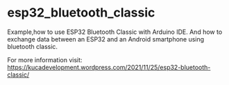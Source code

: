 # esp32_bluetooth_classic

Example,how to use ESP32 Bluetooth Classic with Arduino IDE. And how to exchange data between an ESP32 and an Android smartphone using bluetooth classic. 

For more information visit: https://kucadevelopment.wordpress.com/2021/11/25/esp32-bluetooth-classic/
